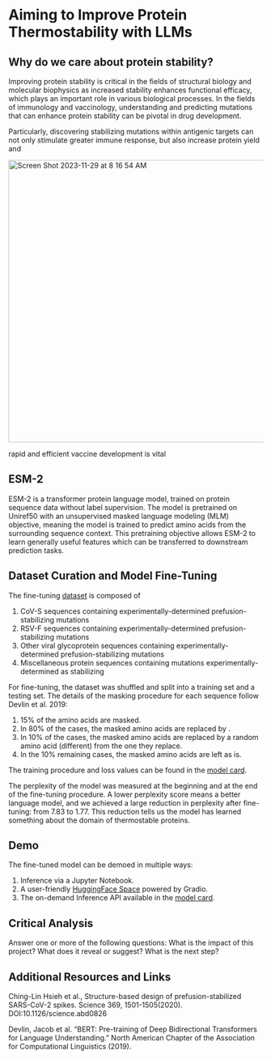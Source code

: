 # Aiming to Improve Protein Thermostability with LLMs

## Why do we care about protein stability?

Improving protein stability is critical in the fields of structural biology and molecular biophysics as increased stability enhances functional efficacy, which plays an important role in various biological processes. In the fields of immunology and vaccinology, understanding and predicting mutations that can enhance protein stability can be pivotal in drug development. 

Particularly, discovering stabilizing mutations within antigenic targets can not only stimulate greater immune response, but also increase protein yield and 


<img width="558" alt="Screen Shot 2023-11-29 at 8 16 54 AM" src="https://github.com/vrhoward/protein-stability/assets/107573643/5a049f03-62ba-4e4f-b983-800fab1c89b7">

rapid and efficient vaccine development is vital


## ESM-2

ESM-2 is a transformer protein language model, trained on protein sequence data without label supervision. The model is pretrained on Uniref50 with an unsupervised masked language modeling (MLM) objective, meaning the model is trained to predict amino acids from the surrounding sequence context. This pretraining objective allows ESM-2 to learn generally useful features which can be transferred to downstream prediction tasks.

## Dataset Curation and Model Fine-Tuning

The fine-tuning [dataset]([https://www.rapidnovor.com/identifying-cdrs-antibody-sequencing/](https://huggingface.co/datasets/vrhoward/thermostableProteins/viewer/default/train)) is composed of
1) CoV-S sequences containing experimentally-determined prefusion-stabilizing mutations
2) RSV-F sequences containing experimentally-determined prefusion-stabilizing mutations
3) Other viral glycoprotein sequences containing experimentally-determined prefusion-stabilizing mutations
4) Miscellaneous protein sequences containing mutations experimentally-determined as stabilizing

For fine-tuning, the dataset was shuffled and split into a training set and a testing set. The details of the masking procedure for each sequence follow Devlin et al. 2019:
1) 15% of the amino acids are masked.
2) In 80% of the cases, the masked amino acids are replaced by <mask>.
3) In 10% of the cases, the masked amino acids are replaced by a random amino acid (different) from the one they replace.
4) In the 10% remaining cases, the masked amino acids are left as is.

The training procedure and loss values can be found in the [model card](https://huggingface.co/vrhoward/esm2_t12_35M_UR50D-finetuned).

The perplexity of the model was measured at the beginning and at the end of the fine-tuning procedure. A lower perplexity score means a better language model, and we achieved a large reduction in perplexity after fine-tuning: from 7.83 to 1.77. This reduction tells us the model has learned something about the domain of thermostable proteins.

## Demo

The fine-tuned model can be demoed in multiple ways:
1) Inference via a Jupyter Notebook.
2) A user-friendly [HuggingFace Space](https://huggingface.co/spaces/vrhoward/protfill) powered by Gradio.
3) The on-demand Inference API available in the [model card](https://huggingface.co/vrhoward/esm2_t12_35M_UR50D-finetuned).

## Critical Analysis
Answer one or more of the following questions: What is the impact of this project? What does it reveal or suggest? What is the next step?

## Additional Resources and Links

Ching-Lin Hsieh et al., Structure-based design of prefusion-stabilized SARS-CoV-2 spikes. Science 369, 1501-1505(2020). DOI:10.1126/science.abd0826

Devlin, Jacob et al. “BERT: Pre-training of Deep Bidirectional Transformers for Language Understanding.” North American Chapter of the Association for Computational Linguistics (2019).





